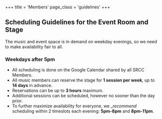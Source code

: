 +++
title = 'Members'
page_class = 'guidelines'
+++

## Scheduling Guidelines for the Event Room and Stage

The music and event space is in demand
on weekday evenings,
so we need to make availability fair to all.

### Weekdays after 5pm

* All scheduling is done
  on the Google Calendar shared
  by all SRCC Members.
* All music members can reserve the stage
  for **1 session per week**,
  up to **14 days** in advance.
* Reservations can be up to **3 hours** maximum.
* Additional sessions can be scheduled,
  however no sooner than the day prior.
* To further maximize availability for everyone,
  we __recommend_
  scheduling within 2 timeslots each evening:
  **5pm-8pm** and **8pm-11pm**.
